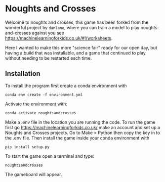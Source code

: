 # Noughts and Crosses

Welcome to noughts and crosses, this game has been forked from the wonderful project by `danlane`, where you can train a model to play noughts-and-crosses against you see https://machinelearningforkids.co.uk/#!/worksheets.

Here I wanted to make this more "science fair" ready for our open day, but having a build that was installable, and a game that continued to play without needing to be restarted each time. 

## Installation
To install the program first create a conda environment with 
```
conda env create -f environment.yml
```
Activate the environment with:
```
conda activate noughtsandcrosses
```
Make a .env file in the location you are running the code. To run the game first go  https://machinelearningforkids.co.uk/ make an account and set up a Noughts and Crosses projects. Go to Make > Python then copy the key in to the .env file. 
Then install the game inside your conda environment with
```
pip install setup.py
```
To start the game open a terminal and type:
```
noughtsandcrosses
```
The gameboard will appear. 
